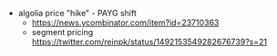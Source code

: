 
- algolia price "hike" - PAYG shift
	- https://news.ycombinator.com/item?id=23710363
	- segment pricing https://twitter.com/reinpk/status/1492153549282676739?s=21